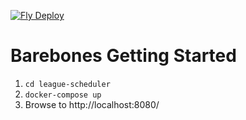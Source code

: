 [![Fly Deploy](https://github.com/dizzzan/league-scheduler/actions/workflows/main.yml/badge.svg)](https://github.com/dizzzan/league-scheduler/actions/workflows/main.yml)

# Barebones Getting Started

1. `cd league-scheduler`
2. `docker-compose up`
3. Browse to http://localhost:8080/

